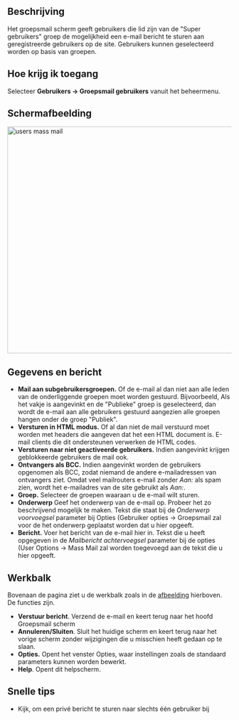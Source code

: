 <!-- Filename: Help4.x:Mass_Mail_Users / Display title: Groepsmail gebruikers -->

## Beschrijving

Het groepsmail scherm geeft gebruikers die lid zijn van de "Super
gebruikers" groep de mogelijkheid een e-mail bericht te sturen aan
geregistreerde gebruikers op de site. Gebruikers kunnen geselecteerd
worden op basis van groepen.

## Hoe krijg ik toegang

Selecteer **Gebruikers → Groepsmail gebruikers** vanuit het
beheermenu.

## Schermafbeelding

<img
src="https://docs.joomla.org/images/thumb/5/54/Help-4x-users-mass-mail-nl.png/800px-Help-4x-users-mass-mail-nl.png.jpeg"
decoding="async"
srcset="https://docs.joomla.org/images/5/54/Help-4x-users-mass-mail-nl.png 1.5x"
data-file-width="1050" data-file-height="670" width="800" height="510"
alt="users mass mail" />

## Gegevens en bericht

- **Mail aan subgebruikersgroepen.** Of de e-mail al dan niet aan alle
  leden van de onderliggende groepen moet worden gestuurd. Bijvoorbeeld,
  Als het vakje is aangevinkt en de "Publieke" groep is geselecteerd,
  dan wordt de e-mail aan alle gebruikers gestuurd aangezien alle
  groepen hangen onder de groep "Publiek".
- **Versturen in HTML modus.** Of al dan niet de mail verstuurd moet
  worden met headers die aangeven dat het een HTML document is. E-mail
  clients die dit ondersteunen verwerken de HTML codes.
- **Versturen naar niet geactiveerde gebruikers.** Indien aangevinkt
  krijgen geblokkeerde gebruikers de mail ook.
- **Ontvangers als BCC.** Indien aangevinkt worden de gebruikers
  opgenomen als BCC, zodat niemand de andere e-mailadressen van
  ontvangers ziet. Omdat veel mailrouters e-mail zonder *Aan:* als spam
  zien, wordt het e-mailadres van de site gebruikt als *Aan:*.
- **Groep.** Selecteer de groepen waaraan u de e-mail wilt sturen.
- **Onderwerp** Geef het onderwerp van de e-mail op. Probeer het zo
  beschrijvend mogelijk te maken. Tekst die staat bij de *Onderwerp
  voorvoegsel* parameter bij Opties (Gebruiker opties →
  Groepsmail
  zal voor de het onderwerp geplaatst worden dat u hier opgeeft.
- **Bericht.** Voer het bericht van de e-mail hier in. Tekst die u heeft
  opgegeven in de *Mailbericht achtervoegsel* parameter bij de opties
  (User Options → Mass Mail
  zal worden toegevoegd aan de tekst die u hier opgeeft.

## Werkbalk

Bovenaan de pagina ziet u de werkbalk zoals in de
[afbeelding](#Schermafbeelding) hierboven. De functies zijn.

- **Verstuur bericht**. Verzend de e-mail en keert terug naar het hoofd
  Groepsmail scherm
- **Annuleren/Sluiten**. Sluit het huidige scherm en keert terug naar
  het vorige scherm zonder wijzigingen die u misschien heeft gedaan op
  te slaan.
- **Opties.** Opent het venster Opties, waar instellingen zoals de
  standaard parameters kunnen worden bewerkt.
- **Help**. Opent dit helpscherm.

## Snelle tips

- Kijk, om een privé bericht te sturen naar slechts één gebruiker bij

